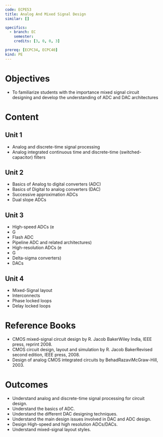 ```yaml
---
code: ECPE53
title: Analog And Mixed Signal Design
similar: []

specifics:
  - branch: EC
    semester: 
    credits: [3, 0, 0, 3]

prereq: [ECPC34, ECPC40]
kind: PE
---
```


# Objectives

- To familiarize students with the importance mixed signal circuit designing and develop the understanding of ADC and DAC architectures

# Content

## Unit 1

   - Analog and discrete-time signal processing
   - Analog integrated continuous time and discrete-time (switched-capacitor) filters

## Unit 2

   - Basics of Analog to digital converters (ADC)
   - Basics of Digital to analog converters (DAC)
   - Successive approximation ADCs
   - Dual slope ADCs

## Unit 3

   - High-speed ADCs (e
   - G
   - Flash ADC
   - Pipeline ADC and related architectures)
   - High-resolution ADCs (e
   - G
   - Delta-sigma converters)
   - DACs

## Unit 4

   - Mixed-Signal layout
   - Interconnects
   - Phase locked loops
   - Delay locked loops

# Reference Books

- CMOS mixed-signal circuit design by R. Jacob BakerWiley India, IEEE press, reprint 2008.
- CMOS circuit design, layout and simulation by R. Jacob BakerRevised second edition, IEEE press, 2008.
- Design of analog CMOS integrated circuits by BehadRazaviMcGraw-Hill, 2003.

# Outcomes

- Understand analog and discrete-time signal processing for circuit design.
- Understand the basics of ADC.
- Understand the different DAC designing techniques.
- Understand the main design issues involved in DAC and ADC design.
- Design High-speed and high resolution ADCs/DACs.
- Understand mixed-signal layout styles.
